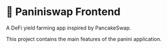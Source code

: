 # 🥞 Paniniswap Frontend

A DeFi yield farming app inspired by PancakeSwap.

This project contains the main features of the panini application.
